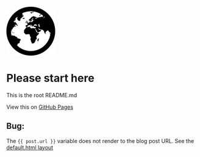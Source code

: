 ![](./assets/img/globe.jpg)
# Please start here

This is the root README.md

View this on [GitHub Pages](https://tomcam.github.io/foo/)

## Bug:

The `{{ post.url }}` variable does not render to the blog post URL. See the [default.html layout](https://github.com/tomcam/foo/blob/master/docs/_layouts/default.html)
